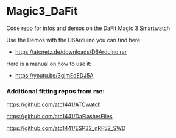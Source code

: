 # Magic3_DaFit
Code repo for infos and demos on the DaFit Magic 3 Smartwatch

Use the Demos with the D6Arduino you can find here:
- https://atcnetz.de/downloads/D6Arduino.rar

Here is a manual on how to use it:
- https://youtu.be/3gjmEdEDJ5A


### Additional fitting repos from me:
https://github.com/atc1441/ATCwatch

https://github.com/atc1441/DaFlasherFiles

https://github.com/atc1441/ESP32_nRF52_SWD
